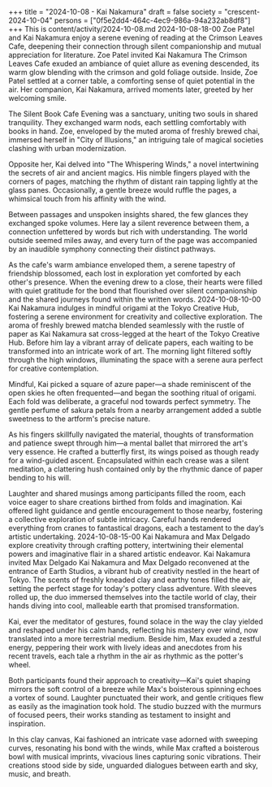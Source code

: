 +++
title = "2024-10-08 - Kai Nakamura"
draft = false
society = "crescent-2024-10-04"
persons = ["0f5e2dd4-464c-4ec9-986a-94a232ab8df8"]
+++
This is content/activity/2024-10-08.md
2024-10-08-18-00
Zoe Patel and Kai Nakamura enjoy a serene evening of reading at the Crimson Leaves Cafe, deepening their connection through silent companionship and mutual appreciation for literature.
Zoe Patel invited Kai Nakamura
The Crimson Leaves Cafe exuded an ambiance of quiet allure as evening descended, its warm glow blending with the crimson and gold foliage outside. Inside, Zoe Patel settled at a corner table, a comforting sense of quiet potential in the air. Her companion, Kai Nakamura, arrived moments later, greeted by her welcoming smile.

The Silent Book Cafe Evening was a sanctuary, uniting two souls in shared tranquility. They exchanged warm nods, each settling comfortably with books in hand. Zoe, enveloped by the muted aroma of freshly brewed chai, immersed herself in "City of Illusions," an intriguing tale of magical societies clashing with urban modernization.

Opposite her, Kai delved into "The Whispering Winds," a novel intertwining the secrets of air and ancient magics. His nimble fingers played with the corners of pages, matching the rhythm of distant rain tapping lightly at the glass panes. Occasionally, a gentle breeze would ruffle the pages, a whimsical touch from his affinity with the wind.

Between passages and unspoken insights shared, the few glances they exchanged spoke volumes. Here lay a silent reverence between them, a connection unfettered by words but rich with understanding. The world outside seemed miles away, and every turn of the page was accompanied by an inaudible symphony connecting their distinct pathways.

As the cafe's warm ambiance enveloped them, a serene tapestry of friendship blossomed, each lost in exploration yet comforted by each other's presence. When the evening drew to a close, their hearts were filled with quiet gratitude for the bond that flourished over silent companionship and the shared journeys found within the written words.
2024-10-08-10-00
Kai Nakamura indulges in mindful origami at the Tokyo Creative Hub, fostering a serene environment for creativity and collective exploration.
The aroma of freshly brewed matcha blended seamlessly with the rustle of paper as Kai Nakamura sat cross-legged at the heart of the Tokyo Creative Hub. Before him lay a vibrant array of delicate papers, each waiting to be transformed into an intricate work of art. The morning light filtered softly through the high windows, illuminating the space with a serene aura perfect for creative contemplation.

Mindful, Kai picked a square of azure paper—a shade reminiscent of the open skies he often frequented—and began the soothing ritual of origami. Each fold was deliberate, a graceful nod towards perfect symmetry. The gentle perfume of sakura petals from a nearby arrangement added a subtle sweetness to the artform's precise nature.

As his fingers skillfully navigated the material, thoughts of transformation and patience swept through him—a mental ballet that mirrored the art's very essence. He crafted a butterfly first, its wings poised as though ready for a wind-guided ascent. Encapsulated within each crease was a silent meditation, a clattering hush contained only by the rhythmic dance of paper bending to his will.

Laughter and shared musings among participants filled the room, each voice eager to share creations birthed from folds and imagination. Kai offered light guidance and gentle encouragement to those nearby, fostering a collective exploration of subtle intricacy. Careful hands rendered everything from cranes to fantastical dragons, each a testament to the day’s artistic undertaking.
2024-10-08-15-00
Kai Nakamura and Max Delgado explore creativity through crafting pottery, intertwining their elemental powers and imaginative flair in a shared artistic endeavor.
Kai Nakamura invited Max Delgado
Kai Nakamura and Max Delgado reconvened at the entrance of Earth Studios, a vibrant hub of creativity nestled in the heart of Tokyo. The scents of freshly kneaded clay and earthy tones filled the air, setting the perfect stage for today's pottery class adventure. With sleeves rolled up, the duo immersed themselves into the tactile world of clay, their hands diving into cool, malleable earth that promised transformation.

Kai, ever the meditator of gestures, found solace in the way the clay yielded and reshaped under his calm hands, reflecting his mastery over wind, now translated into a more terrestrial medium. Beside him, Max exuded a zestful energy, peppering their work with lively ideas and anecdotes from his recent travels, each tale a rhythm in the air as rhythmic as the potter's wheel.

Both participants found their approach to creativity—Kai's quiet shaping mirrors the soft control of a breeze while Max's boisterous spinning echoes a vortex of sound. Laughter punctuated their work, and gentle critiques flew as easily as the imagination took hold. The studio buzzed with the murmurs of focused peers, their works standing as testament to insight and inspiration.

In this clay canvas, Kai fashioned an intricate vase adorned with sweeping curves, resonating his bond with the winds, while Max crafted a boisterous bowl with musical imprints, vivacious lines capturing sonic vibrations. Their creations stood side by side, unguarded dialogues between earth and sky, music, and breath.
